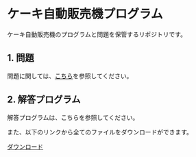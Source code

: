 # ケーキ自動販売機プログラム

ケーキ自動販売機のプログラムと問題を保管するリポジトリです。

## 1. 問題

問題に関しては、[こちら](./問題/en_special.md)を参照してください。

## 2. 解答プログラム

解答プログラムは、こちらを参照してください。

また、以下のリンクから全てのファイルをダウンロードができます。

[ダウンロード](https://github.com/hiurawork/CakeVendingMachineProgram/archive/refs/heads/master.zip)
